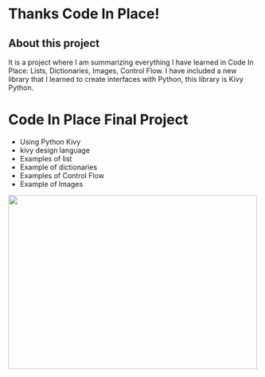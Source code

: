 # Thanks Code In Place!


## About this project
It is a project where I am summarizing everything I have learned in Code In Place: Lists, Dictionaries, Images, Control Flow.
I have included a new library that I learned to create interfaces with Python, this library is Kivy Python. 


# Code In Place Final Project

* Using Python Kivy 
* kivy design language
* Examples of list
* Example of dictionaries
* Examples of Control Flow
* Example of Images


<p align="img/uu.gif">
  <img width="500" height="350" src="img/k8s.png">
</p>
